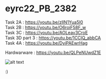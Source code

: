 # eyrc22_PB_2382

Task 2A : https://youtu.be/zlIN1Yua5I0 <br />
Task 2B : https://youtu.be/O6roiF58F_w <br />
Task 3C : https://youtu.be/AOLeav3CroE <br />
Task 3D part 3 : https://youtu.be/1CCIQ_abbCA <br />
Task 4A : https://youtu.be/DyiPAEwrHag

Hardwarware : https://youtu.be/QLPeNUwdZ1E

![alt text](https://github.com/IAMSDEVAPRASAD/eyrc22_PB_2382/blob/main/Resources/images/indegx.jpeg)

:)
